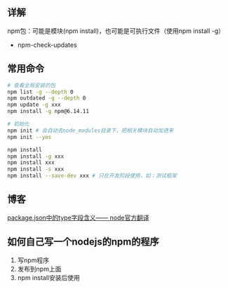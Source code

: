 
## 详解

npm包：可能是模块(npm install)，也可能是可执行文件（使用npm install -g）


- npm-check-updates


## 常用命令

```bash
# 查看全局安装的包
npm list -g --depth 0
npm outdated -g --depth 0
npm update -g xxx
npm install -g npm@6.14.11

# 初始化
npm init # 会自动去node_modules目录下，把相关模块自动加进来
npm init --yes

npm install
npm install -g xxx
npm install xxx
npm install -s xxx
npm install --save-dev xxx # 只在开发阶段使用，如：测试框架

```


## 博客

[package.json中的type字段含义—— node官方翻译](https://blog.csdn.net/huzhenv5/article/details/105232187)


## 如何自己写一个nodejs的npm的程序

1. 写npm程序
2. 发布到npm上面
3. npm install安装后使用
